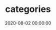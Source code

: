 ---
title: categories
date: 2020-08-02 00:00:00
type: "categories"
comment: false
top_img: https://i.loli.net/2020/08/07/PrdqZYKlCI5Ap3G.jpg
---